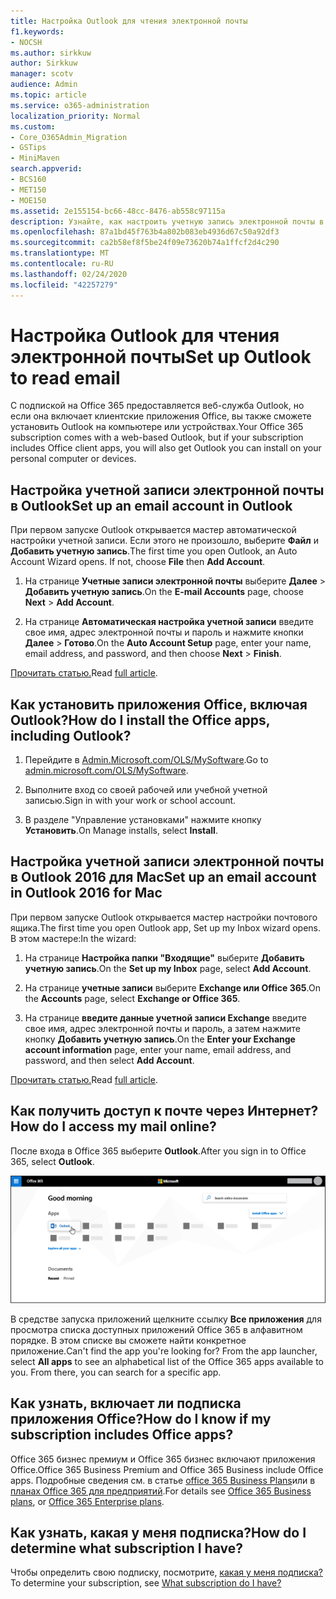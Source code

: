 ```yaml
---
title: Настройка Outlook для чтения электронной почты
f1.keywords:
- NOCSH
ms.author: sirkkuw
author: Sirkkuw
manager: scotv
audience: Admin
ms.topic: article
ms.service: o365-administration
localization_priority: Normal
ms.custom:
- Core_O365Admin_Migration
- GSTips
- MiniMaven
search.appverid:
- BCS160
- MET150
- MOE150
ms.assetid: 2e155154-bc66-48cc-8476-ab558c97115a
description: Узнайте, как настроить учетную запись электронной почты в Outlook для Windows и Mac, а также об установке приложений Office и доступе к электронным письмам в Интернете.
ms.openlocfilehash: 87a1bd45f763b4a802b083eb4936d67c50a92df3
ms.sourcegitcommit: ca2b58ef8f5be24f09e73620b74a1ffcf2d4c290
ms.translationtype: MT
ms.contentlocale: ru-RU
ms.lasthandoff: 02/24/2020
ms.locfileid: "42257279"
---
```

# <a name="set-up-outlook-to-read-email"></a><span data-ttu-id="8aa60-103">Настройка Outlook для чтения электронной почты</span><span class="sxs-lookup"><span data-stu-id="8aa60-103">Set up Outlook to read email</span></span>

<span data-ttu-id="8aa60-104">С подпиской на Office 365 предоставляется веб-служба Outlook, но если она включает клиентские приложения Office, вы также сможете установить Outlook на компьютере или устройствах.</span><span class="sxs-lookup"><span data-stu-id="8aa60-104">Your Office 365 subscription comes with a web-based Outlook, but if your subscription includes Office client apps, you will also get Outlook you can install on your personal computer or devices.</span></span>
  
## <a name="set-up-an-email-account-in-outlook"></a><span data-ttu-id="8aa60-105">Настройка учетной записи электронной почты в Outlook</span><span class="sxs-lookup"><span data-stu-id="8aa60-105">Set up an email account in Outlook</span></span>

<span data-ttu-id="8aa60-p101">При первом запуске Outlook открывается мастер автоматической настройки учетной записи. Если этого не произошло, выберите **Файл** и **Добавить учетную запись**.</span><span class="sxs-lookup"><span data-stu-id="8aa60-p101">The first time you open Outlook, an Auto Account Wizard opens. If not, choose **File** then **Add Account**.</span></span>
  
1. <span data-ttu-id="8aa60-108">На странице **Учетные записи электронной почты** выберите **Далее** \> **Добавить учетную запись**.</span><span class="sxs-lookup"><span data-stu-id="8aa60-108">On the **E-mail Accounts** page, choose **Next** \> **Add Account**.</span></span>
    
2. <span data-ttu-id="8aa60-109">На странице **Автоматическая настройка учетной записи** введите свое имя, адрес электронной почты и пароль и нажмите кнопки **Далее** \> **Готово**.</span><span class="sxs-lookup"><span data-stu-id="8aa60-109">On the **Auto Account Setup** page, enter your name, email address, and password, and then choose **Next** \> **Finish**.</span></span>
    
<span data-ttu-id="8aa60-110">[Прочитать статью.](https://support.office.com/article/6e27792a-9267-4aa4-8bb6-c84ef146101b.aspx)</span><span class="sxs-lookup"><span data-stu-id="8aa60-110">Read [full article](https://support.office.com/article/6e27792a-9267-4aa4-8bb6-c84ef146101b.aspx).</span></span>
  
## <a name="how-do-i-install-the-office-apps-including-outlook"></a><span data-ttu-id="8aa60-111">Как установить приложения Office, включая Outlook?</span><span class="sxs-lookup"><span data-stu-id="8aa60-111">How do I install the Office apps, including Outlook?</span></span>

1. <span data-ttu-id="8aa60-112">Перейдите в [Admin.Microsoft.com/OLS/MySoftware](https://admin.microsoft.com/OLS/MySoftware.aspx).</span><span class="sxs-lookup"><span data-stu-id="8aa60-112">Go to [admin.microsoft.com/OLS/MySoftware](https://admin.microsoft.com/OLS/MySoftware.aspx).</span></span>
    
2. <span data-ttu-id="8aa60-113">Выполните вход со своей рабочей или учебной учетной записью.</span><span class="sxs-lookup"><span data-stu-id="8aa60-113">Sign in with your work or school account.</span></span>
    
3. <span data-ttu-id="8aa60-114">В разделе "Управление установками" нажмите кнопку **Установить**.</span><span class="sxs-lookup"><span data-stu-id="8aa60-114">On Manage installs, select **Install**.</span></span>
    
## <a name="set-up-an-email-account-in-outlook-2016-for-mac"></a><span data-ttu-id="8aa60-115">Настройка учетной записи электронной почты в Outlook 2016 для Mac</span><span class="sxs-lookup"><span data-stu-id="8aa60-115">Set up an email account in Outlook 2016 for Mac</span></span>

<span data-ttu-id="8aa60-116">При первом запуске Outlook открывается мастер настройки почтового ящика.</span><span class="sxs-lookup"><span data-stu-id="8aa60-116">The first time you open Outlook app, Set up my Inbox wizard opens.</span></span> <span data-ttu-id="8aa60-117">В этом мастере:</span><span class="sxs-lookup"><span data-stu-id="8aa60-117">In the wizard:</span></span> 
  
1. <span data-ttu-id="8aa60-118">На странице **Настройка папки "Входящие"** выберите **Добавить учетную запись**.</span><span class="sxs-lookup"><span data-stu-id="8aa60-118">On the **Set up my Inbox** page, select **Add Account**.</span></span>
    
2. <span data-ttu-id="8aa60-119">На странице **учетные записи** выберите **Exchange или Office 365**.</span><span class="sxs-lookup"><span data-stu-id="8aa60-119">On the **Accounts** page, select **Exchange or Office 365**.</span></span>
    
3. <span data-ttu-id="8aa60-120">На странице **введите данные учетной записи Exchange** введите свое имя, адрес электронной почты и пароль, а затем нажмите кнопку **Добавить учетную запись**.</span><span class="sxs-lookup"><span data-stu-id="8aa60-120">On the **Enter your Exchange account information** page, enter your name, email address, and password, and then select **Add Account**.</span></span>
    
<span data-ttu-id="8aa60-121">[Прочитать статью.](https://support.office.com/article/6e27792a-9267-4aa4-8bb6-c84ef146101b.aspx#PickTab=Outlook_for_Mac)</span><span class="sxs-lookup"><span data-stu-id="8aa60-121">Read [full article](https://support.office.com/article/6e27792a-9267-4aa4-8bb6-c84ef146101b.aspx#PickTab=Outlook_for_Mac).</span></span> 
  
## <a name="how-do-i-access-my-mail-online"></a><span data-ttu-id="8aa60-122">Как получить доступ к почте через Интернет?</span><span class="sxs-lookup"><span data-stu-id="8aa60-122">How do I access my mail online?</span></span>

<span data-ttu-id="8aa60-123">После входа в Office 365 выберите **Outlook**.</span><span class="sxs-lookup"><span data-stu-id="8aa60-123">After you sign in to Office 365, select **Outlook**.</span></span>
  
![Домашняя страница Office 365 с выделенным приложением Outlook](../media/3ceee838-9d85-4af3-95a6-fbcee11036f4.png)
  
<span data-ttu-id="8aa60-p103">В средстве запуска приложений щелкните ссылку **Все приложения** для просмотра списка доступных приложений Office 365 в алфавитном порядке. В этом списке вы сможете найти конкретное приложение.</span><span class="sxs-lookup"><span data-stu-id="8aa60-p103">Can't find the app you're looking for? From the app launcher, select **All apps** to see an alphabetical list of the Office 365 apps available to you. From there, you can search for a specific app.</span></span> 
  
## <a name="how-do-i-know-if-my-subscription-includes-office-apps"></a><span data-ttu-id="8aa60-128">Как узнать, включает ли подписка приложения Office?</span><span class="sxs-lookup"><span data-stu-id="8aa60-128">How do I know if my subscription includes Office apps?</span></span>

<span data-ttu-id="8aa60-129">Office 365 бизнес премиум и Office 365 бизнес включают приложения Office.</span><span class="sxs-lookup"><span data-stu-id="8aa60-129">Office 365 Business Premium and Office 365 Business include Office apps.</span></span> <span data-ttu-id="8aa60-130">Подробные сведения см. в статье [office 365 Business Plans](https://go.microsoft.com/fwlink/p/?LinkId=723731)или в [планах Office 365 для предприятий](https://go.microsoft.com/fwlink/p/?LinkId=800029).</span><span class="sxs-lookup"><span data-stu-id="8aa60-130">For details see [Office 365 Business plans](https://go.microsoft.com/fwlink/p/?LinkId=723731), or [Office 365 Enterprise plans](https://go.microsoft.com/fwlink/p/?LinkId=800029).</span></span>
  
## <a name="how-do-i-determine-what-subscription-i-have"></a><span data-ttu-id="8aa60-131">Как узнать, какая у меня подписка?</span><span class="sxs-lookup"><span data-stu-id="8aa60-131">How do I determine what subscription I have?</span></span>

<span data-ttu-id="8aa60-132">Чтобы определить свою подписку, посмотрите, [какая у меня подписка?](../admin-overview/what-subscription-do-i-have.md)</span><span class="sxs-lookup"><span data-stu-id="8aa60-132">To determine your subscription, see [What subscription do I have?](../admin-overview/what-subscription-do-i-have.md)</span></span>
  

